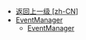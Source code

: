 - [返回上一级 [zh-CN]](zh-CN/)
- [EventManager](zh-CN/EventManager/)
  - [EventManager](zh-CN/EventManager/EventManager.md)

